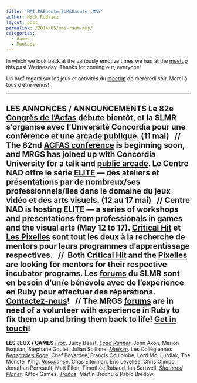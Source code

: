 ```yaml
---
title: 'MAI.R&Eacute;SUM&Eacute;.MAY'
author: Nick Rudzicz
layout: post
permalink: /2014/05/mai-rsum-may/
categories:
  - Games
  - Meetups
---
```



In which we look back at the variously emotive times we had at the <a href="{{ site.baseurl }}/2014/05/meetup-mai-7-may/">meetup</a> this past Wednesday.
Thanks for coming out, everyone!



Un bref regard sur les jeux et activit&eacute;s du <a href="{{ site.baseurl }}/2014/05/meetup-mai-7-may/">meetup</a> de mercredi soir.
Merci &agrave; tous d&#8217;&ecirc;tre venus!
 &nbsp;


---
<strong>LES ANNONCES / ANNOUNCEMENTS</strong>
Le 82e <a href="http://www.acfas.ca/evenements/congres/programme/82/special/232615">Congr&egrave;s de l&#8217;Acfas</a> d&eacute;bute bient&ocirc;t, et la SLMR s&#8217;organise avec l&#8217;Universit&eacute; Concordia pour une conf&eacute;rence et une <a href="{{ site.baseurl }}/2014/05/acfas-la-culture-ludique-actuelle/">arcade publique</a>. (11 mai) &nbsp; //&nbsp; The 82nd <a href="http://www.acfas.ca/evenements/congres/programme/82/special/232615">ACFAS conference</a> is beginning soon, and MRGS has joined up with Concordia University for a talk and <a href="{{ site.baseurl }}/2014/05/acfas-la-culture-ludique-actuelle/">public arcade</a>.
Le Centre NAD offre le s&eacute;rie <a href="http://elite.nad.ca/fr/">ELITE</a> &#8212; des ateliers et pr&eacute;sentations par de nombreux/ses professionnels/lles dans le domaine du jeux vid&eacute;o et des arts visuels. (12 au 17 mai) &nbsp; //&nbsp;Centre NAD is hosting <a href="http://elite.nad.ca/">ELITE</a> &#8212; a series of workshops and presentations from professionals in games and the visual arts (May 12 to 17).
<a href="http://www.criticalhitmontreal.ca/">Critical Hit</a> et <a href="http://pixelles.ca/fr/">Les Pixelles</a> sont tout les deux &agrave; la recherche de mentors pour leurs programmes d&#8217;apprentissage respectives. &nbsp; //&nbsp; Both <a href="http://www.criticalhitmontreal.ca/">Critical Hit</a> and the <a href="http://pixelles.ca/">Pixelles</a> are looking for mentors for their respective incubator programs.
Les <a href="http://forum.mrgs.ca/">forums</a> du SLMR sont en besoin d&#8217;un/e b&eacute;n&eacute;vole avec de l&#8217;exp&eacute;rience en Ruby pour effectuer des r&eacute;parations. <a href="mailto:bakedgoods@mrgs.ca">Contactez-nous</a>! &nbsp; // The MRGS <a href="http://forum.mrgs.ca">forums</a> are in need of a volunteer with experience in Ruby to fix them up and bring them back to life! <a href="mailto:bakedgoods@mrgs.ca">Get in touch</a>!
---
<strong>LES JEUX / GAMES</strong>
<em><a href="http://juicybeast.itch.io/frox">Frox</a></em>. Juicy Beast.
 <em><a href="http://julian-spillane.itch.io/load-runner-tojam-edition">Load Runner</a></em>. John Axon, Marion Esquian, Stephane Goulet, Julian Spillane.
 <em><a href="http://renaudbedard.itch.io/malisse">Malisse</a></em>. Les Coll&eacute;giennes
 <em><a href="http://notaliensagain.itch.io/renegades-rage">Renegade&#8217;s Rage</a></em>. Chef Boyardee, Fran&ccedil;is Coulombe, Lord Mo, Lurdiak, The Monster King.
 <em><a href="http://globalgamejam.org/2014/games/resonance">Resonance</a></em>. Chas Elterman, Eric L&eacute;vell&eacute;e, Chris Olimpo, Jonathan Perreault, Matt Pilon, Timoth&eacute;e Rabaud, Ian Sartwell.
 <em><a href="http://www.kitfoxgames.com/shattered-planet/">Shattered Planet</a></em>. Kitfox Games.
 <em><a href="http://trancegame.blogspot.ca/">Trance</a></em>. Martin Brochu &#038; Pablo Bredow.
 &nbsp;
 &nbsp;
